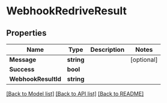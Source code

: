 # WebhookRedriveResult

## Properties

Name | Type | Description | Notes
------------ | ------------- | ------------- | -------------
**Message** | **string** |  | [optional] 
**Success** | **bool** |  | 
**WebhookResultId** | **string** |  | 

[[Back to Model list]](../README#documentation-for-models) [[Back to API list]](../README#documentation-for-api-endpoints) [[Back to README]](../README)


